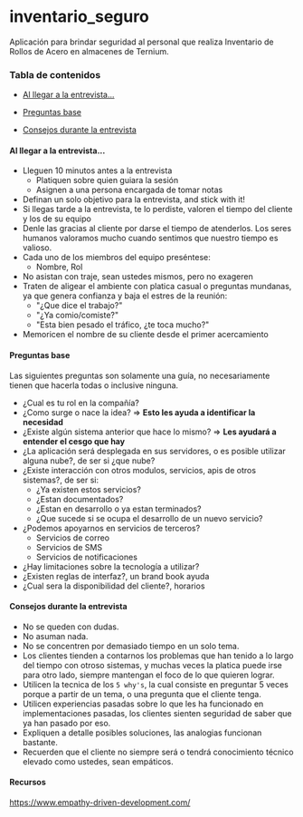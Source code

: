 # inventario_seguro
Aplicación para brindar seguridad al personal que realiza Inventario de Rollos de Acero en almacenes de Ternium.


### Tabla de contenidos

* [Al llegar a la entrevista...](#al-llegar-a-la-entrevista...)

* [Preguntas base](#preguntas-base)
* [Consejos durante la entrevista](#consejos-durante-la-entrevista)



#### Al llegar a la entrevista...

* Lleguen 10 minutos antes a la entrevista
  * Platiquen sobre quien guiara la sesión
  * Asignen a una persona encargada de tomar notas
* Definan un solo objetivo para la entrevista, and stick with it!
* Si llegas tarde a la entrevista, te lo perdiste, valoren el tiempo del cliente y los de su equipo
* Denle las gracias al cliente por darse el tiempo de atenderlos. Los seres humanos valoramos mucho cuando sentimos que nuestro tiempo es valioso.
* Cada uno de los miembros del equipo preséntese:
  * Nombre, Rol
* No asistan con traje, sean ustedes mismos, pero no exageren
* Traten de aligear el ambiente con platica casual o preguntas mundanas, ya que genera confianza y baja el estres de la reunión:
  * "¿Que dice el trabajo?"
  * "¿Ya comio/comiste?"
  * "Esta bien pesado el tráfico, ¿te toca mucho?"
* Memoricen el nombre de su cliente desde el primer acercamiento



#### Preguntas base

Las siguientes preguntas son solamente una guía, no necesariamente tienen que hacerla todas o inclusive ninguna.

* ¿Cual es tu rol en la compañía?
* ¿Como surge o nace la idea? => **Esto les ayuda a identificar la necesidad**
* ¿Existe algún sistema anterior que hace lo mismo? => **Les ayudará a entender el cesgo que hay**
* ¿La aplicación será desplegada en sus servidores, o es posible utilizar alguna nube?, de ser si ¿que nube?
* ¿Existe interacción con otros modulos, servicios, apis de otros sistemas?, de ser si:
  * ¿Ya existen estos servicios?
  * ¿Estan documentados?
  * ¿Estan en desarrollo o ya estan terminados?
  * ¿Que sucede si se ocupa el desarrollo de un nuevo servicio?
* ¿Podemos apoyarnos en servicios de terceros?
  * Servicios de correo
  * Servicios de SMS
  * Servicios de notificaciones
* ¿Hay limitaciones sobre la tecnología a utilizar?
* ¿Existen reglas de interfaz?, un brand book ayuda
* ¿Cual sera la disponibilidad del cliente?, horarios



#### Consejos durante la entrevista

* No se queden con dudas.
* No asuman nada.
* No se concentren por demasiado tiempo en un solo tema.
* Los clientes tienden a contarnos los problemas que han tenido a lo largo del tiempo con otroso sistemas, y muchas veces la platica puede irse para otro lado, siempre mantengan el foco de lo que quieren lograr.
* Utilicen la tecnica de los `5 why's`, la cual consiste en preguntar 5 veces porque a partir de un tema, o una pregunta que el cliente tenga.
* Utilicen experiencias pasadas sobre lo que les ha funcionado en implementaciones pasadas, los clientes sienten seguridad de saber que ya han pasado por eso.
* Expliquen a detalle posibles soluciones, las analogias funcionan bastante.
* Recuerden que el cliente no siempre será o tendrá conocimiento técnico elevado como ustedes, sean empáticos.



#### Recursos

https://www.empathy-driven-development.com/
